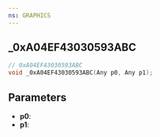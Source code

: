 ```yaml
---
ns: GRAPHICS
---
```

## _0xA04EF43030593ABC

```c
// 0xA04EF43030593ABC
void _0xA04EF43030593ABC(Any p0, Any p1);
```

## Parameters
* **p0**:
* **p1**:
